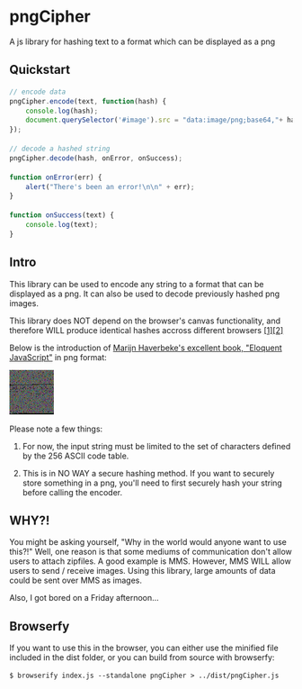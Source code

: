 # pngCipher
A js library for hashing text to a format which can be displayed as a png


## Quickstart
~~~ javascript
// encode data
pngCipher.encode(text, function(hash) {
	console.log(hash);
	document.querySelector('#image').src = "data:image/png;base64,"+ hash;
});

// decode a hashed string
pngCipher.decode(hash, onError, onSuccess);

function onError(err) {
	alert("There's been an error!\n\n" + err);
}

function onSuccess(text) {
	console.log(text);
}
~~~

## Intro
This library can be used to encode any string to a format that can be displayed as a png. It can also be used to decode previously hashed png images.

This library does NOT depend on the browser's canvas functionality, and therefore WILL produce identical hashes accross different browsers [[1]](http://stackoverflow.com/questions/26615580/is-canvas-getimagedata-method-machine-browser-dependent)[[2]](http://stackoverflow.com/questions/36273990/canvas2d-todataurl-different-output-on-different-browser/36274211)

Below is the introduction of [Marijn Haverbeke's excellent book, "Eloquent JavaScript"](http://eloquentjavascript.net/00_intro.html) in png format:

![Eloquent JS](./examples/openThisFile.png)

Please note a few things:

1. For now, the input string must be limited to the set of characters defined by the 256 ASCII code table.

2. This is in NO WAY a secure hashing method. If you want to securely store something in a png, you'll need to first securely hash your string before calling the encoder.

## WHY?!
You might be asking yourself, "Why in the world would anyone want to use this?!" Well, one reason is that some mediums of communication don't allow users to attach zipfiles. A good example is MMS. However, MMS WILL allow users to send / receive images. Using this library, large amounts of data could be sent over MMS as images.

Also, I got bored on a Friday afternoon...

## Browserfy
If you want to use this in the browser, you can either use the minified file included in the dist folder, or you can build from source with browserfy:

`$ browserify index.js --standalone pngCipher > ../dist/pngCipher.js`